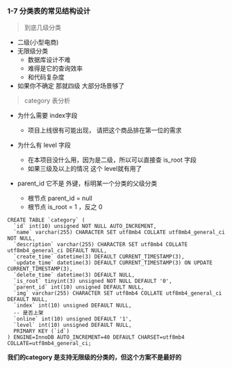 ### 1-7 分类表的常见结构设计

> 到底几级分类

- 二级(小型电商)
- 无限级分类
    - 数据库设计不难
    - 难得是它的查询效率
    - 和代码复杂度
- 如果你不确定 那就四级 大部分场景够了

> category 表分析

- 为什么需要 index字段
    - 项目上线很有可能出现， 请把这个商品排在第一位的需求

- 为什么有 level 字段
    - 在本项目没什么用，因为是二级，所以可以直接查 is_root 字段
    - 如果三级及以上的情况 这个 level就有用了
- parent_id 它不是 外键，标明某一个分类的父级分类
    - 根节点 parent_id = null
    - 根节点 is_root = 1 ，反之 0 


```
CREATE TABLE `category` (
  `id` int(10) unsigned NOT NULL AUTO_INCREMENT,
  `name` varchar(255) CHARACTER SET utf8mb4 COLLATE utf8mb4_general_ci NOT NULL,
  `description` varchar(255) CHARACTER SET utf8mb4 COLLATE utf8mb4_general_ci DEFAULT NULL,
  `create_time` datetime(3) DEFAULT CURRENT_TIMESTAMP(3),
  `update_time` datetime(3) DEFAULT CURRENT_TIMESTAMP(3) ON UPDATE CURRENT_TIMESTAMP(3),
  `delete_time` datetime(3) DEFAULT NULL,
  `is_root` tinyint(3) unsigned NOT NULL DEFAULT '0',
  `parent_id` int(10) unsigned DEFAULT NULL,
  `img` varchar(255) CHARACTER SET utf8mb4 COLLATE utf8mb4_general_ci DEFAULT NULL,
  `index` int(10) unsigned DEFAULT NULL,
  -- 是否上架
  `online` int(10) unsigned DEFAULT '1',
  `level` int(10) unsigned DEFAULT NULL,
  PRIMARY KEY (`id`)
) ENGINE=InnoDB AUTO_INCREMENT=40 DEFAULT CHARSET=utf8mb4 COLLATE=utf8mb4_general_ci;
```

**我们的category 是支持无限级的分类的，但这个方案不是最好的**

